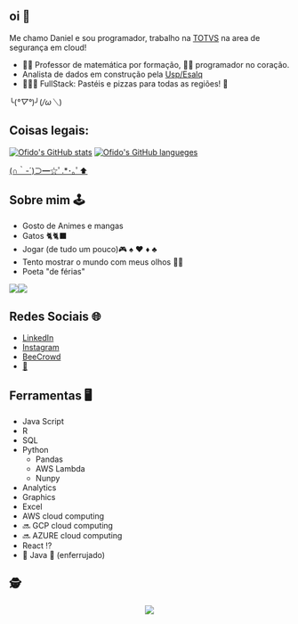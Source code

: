 ## oi 👀
Me chamo Daniel e sou programador, trabalho na [TOTVS](https://www.totvs.com/) na area de segurança em cloud!

- 👨‍🏫 Professor de matemática por formação, 🧑‍💻 programador no coração.
- Analista de dados em construção pela [Usp/Esalq](https://mbauspesalq.com/)
- 🚧👷🚧 FullStack: Pastéis e pizzas para todas as regiões! 🍕

╰(*°▽°*)╯(*/ω＼*)

## Coisas legais:
[![Ofido's GitHub stats](https://github-readme-stats.vercel.app/api?username=Ofido&show_icons=true&theme=dark&include_all_commits=true&count_private=true)](https://github.com/Ofido)
[![Ofido's GitHub langueges](https://github-readme-stats.vercel.app/api/top-langs/?username=Ofido&theme=dark&layout=compact&include_all_commits=true&count_private=true)](https://github.com/Ofido)

[(∩｀-´)⊃━☆ﾟ.*･｡ﾟ⬆️](https://github.com/anuraghazra/github-readme-stats)

## Sobre mim 🕹️
- Gosto de Animes e mangas
- Gatos 🐈🐈‍⬛
- Jogar (de tudo um pouco)🎮 ♠️ ♥️ ♦️ ♣️
- Tento mostrar o mundo com meus olhos 📸📸
- Poeta "de férias"

![](https://i.pinimg.com/564x/02/c2/60/02c2601eb6f67243583f859fb227f438.jpg)![](https://i.pinimg.com/564x/90/0d/14/900d14af14bef2609faec515e4614dfe.jpg)

#####
## Redes Sociais 🌐

- [LinkedIn](https://www.linkedin.com/in/danielbulhoes/)
- [Instagram](https://www.linkedin.com/in/danielbulhoes/)
- [BeeCrowd](https://www.instagram.com/_daniel_dsb_/)
- [📩](danieldsb98+github@gmail.com)

## Ferramentas 🖥️

- Java Script
- R
- SQL
- Python
  - Pandas
  - AWS Lambda
  - Nunpy
- Analytics
- Graphics
- Excel
- AWS cloud computing
- 🔜 GCP cloud computing
- 🔜 AZURE cloud computing
- React ⁉️
- 🛑 Java 🛑 (enferrujado)


## :detective:
 <p align="center">
   <img alingn="center" src="https://profile-counter.glitch.me/Ofido/count.svg" />
 </p>
